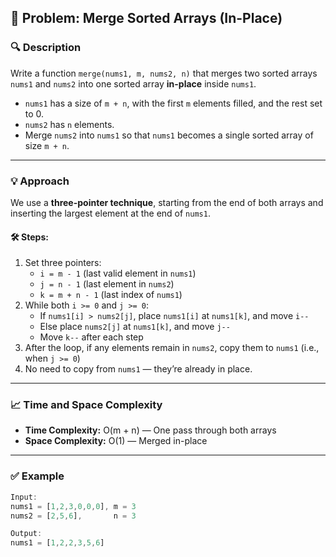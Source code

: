 ## 🔀 Problem: Merge Sorted Arrays (In-Place)

### 🔍 Description  
Write a function `merge(nums1, m, nums2, n)` that merges two sorted arrays `nums1` and `nums2` into one sorted array **in-place** inside `nums1`.

- `nums1` has a size of `m + n`, with the first `m` elements filled, and the rest set to 0.
- `nums2` has `n` elements.
- Merge `nums2` into `nums1` so that `nums1` becomes a single sorted array of size `m + n`.

---

### 💡 Approach

We use a **three-pointer technique**, starting from the end of both arrays and inserting the largest element at the end of `nums1`.

#### 🛠️ Steps:

1. Set three pointers:
   - `i = m - 1` (last valid element in `nums1`)
   - `j = n - 1` (last element in `nums2`)
   - `k = m + n - 1` (last index of `nums1`)
2. While both `i >= 0` and `j >= 0`:
   - If `nums1[i] > nums2[j]`, place `nums1[i]` at `nums1[k]`, and move `i--`
   - Else place `nums2[j]` at `nums1[k]`, and move `j--`
   - Move `k--` after each step
3. After the loop, if any elements remain in `nums2`, copy them to `nums1` (i.e., when `j >= 0`)
4. No need to copy from `nums1` — they’re already in place.

---

### 📈 Time and Space Complexity

- **Time Complexity:** O(m + n) — One pass through both arrays
- **Space Complexity:** O(1) — Merged in-place

---

### ✅ Example

```js
Input:
nums1 = [1,2,3,0,0,0], m = 3
nums2 = [2,5,6],       n = 3

Output:
nums1 = [1,2,2,3,5,6]
